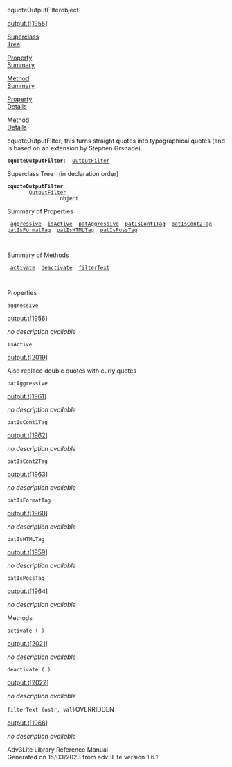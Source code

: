 ---
---
<span class="title">cquoteOutputFilter</span><span class="type">object</span>

[output.t](../file/output.t.html)\[[1955](../source/output.t.html#1955)\]

[Superclass  
Tree](#_SuperClassTree_)

[Property  
Summary](#_PropSummary_)

[Method  
Summary](#_MethodSummary_)

[Property  
Details](#_Properties_)

[Method  
Details](#_Methods_)

<div class="fdesc">

cquoteOutputFilter; this turns straight quotes into typographical quotes
(and is based on an extension by Stephen Grsnade).

**`cquoteOutputFilter`**` :   `[`OutputFilter`](../object/OutputFilter.html)

</div>

<span id="_SuperClassTree_"></span>

<div class="mjhd">

<span class="hdln">Superclass Tree</span>   (in declaration order)

</div>

**`cquoteOutputFilter`**  
`         `[`OutputFilter`](../object/OutputFilter.html)  
`                 object`  
<span id="_PropSummary_"></span>

<div class="mjhd">

<span class="hdln">Summary of Properties</span>  

</div>

` `[`aggressive`](#aggressive)`  `[`isActive`](#isActive)`  `[`patAggressive`](#patAggressive)`  `[`patIsCont1Tag`](#patIsCont1Tag)`  `[`patIsCont2Tag`](#patIsCont2Tag)`  `[`patIsFormatTag`](#patIsFormatTag)`  `[`patIsHTMLTag`](#patIsHTMLTag)`  `[`patIsPossTag`](#patIsPossTag)`  `

` `

<span id="_MethodSummary_"></span>

<div class="mjhd">

<span class="hdln">Summary of Methods</span>  

</div>

` `[`activate`](#activate)`  `[`deactivate`](#deactivate)`  `[`filterText`](#filterText)`  `

` `

<span id="_Properties_"></span>

<div class="mjhd">

<span class="hdln">Properties</span>  

</div>

<span id="aggressive"></span>

`aggressive`

[output.t](../file/output.t.html)\[[1956](../source/output.t.html#1956)\]

<div class="desc">

*no description available*

</div>

<span id="isActive"></span>

`isActive`

[output.t](../file/output.t.html)\[[2019](../source/output.t.html#2019)\]

<div class="desc">

Also replace double quotes with curly quotes

</div>

<span id="patAggressive"></span>

`patAggressive`

[output.t](../file/output.t.html)\[[1961](../source/output.t.html#1961)\]

<div class="desc">

*no description available*

</div>

<span id="patIsCont1Tag"></span>

`patIsCont1Tag`

[output.t](../file/output.t.html)\[[1962](../source/output.t.html#1962)\]

<div class="desc">

*no description available*

</div>

<span id="patIsCont2Tag"></span>

`patIsCont2Tag`

[output.t](../file/output.t.html)\[[1963](../source/output.t.html#1963)\]

<div class="desc">

*no description available*

</div>

<span id="patIsFormatTag"></span>

`patIsFormatTag`

[output.t](../file/output.t.html)\[[1960](../source/output.t.html#1960)\]

<div class="desc">

*no description available*

</div>

<span id="patIsHTMLTag"></span>

`patIsHTMLTag`

[output.t](../file/output.t.html)\[[1959](../source/output.t.html#1959)\]

<div class="desc">

*no description available*

</div>

<span id="patIsPossTag"></span>

`patIsPossTag`

[output.t](../file/output.t.html)\[[1964](../source/output.t.html#1964)\]

<div class="desc">

*no description available*

</div>

<span id="_Methods_"></span>

<div class="mjhd">

<span class="hdln">Methods</span>  

</div>

<span id="activate"></span>

`activate ( )`

[output.t](../file/output.t.html)\[[2021](../source/output.t.html#2021)\]

<div class="desc">

*no description available*

</div>

<span id="deactivate"></span>

`deactivate ( )`

[output.t](../file/output.t.html)\[[2022](../source/output.t.html#2022)\]

<div class="desc">

*no description available*

</div>

<span id="filterText"></span>

`filterText (ostr, val)`<span class="rem">OVERRIDDEN</span>

[output.t](../file/output.t.html)\[[1966](../source/output.t.html#1966)\]

<div class="desc">

*no description available*

</div>

<div class="ftr">

Adv3Lite Library Reference Manual  
Generated on 15/03/2023 from adv3Lite version 1.6.1

</div>
